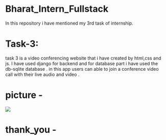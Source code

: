 # Bharat_Intern_Fullstack
In this repository i have mentioned my 3rd task of internship.

# Task-3:
task 3 is a video conferencing website that i have created by html,css and js. I have used django for backend and for database part i have used the db-sqlite database . in this app users can able to join a conference video call with their live audio and video .
# picture -
<img src="https://miro.medium.com/v2/resize:fit:875/1*1qGCMACXGGTe_4MqOeiP7Q.jpeg">

# thank_you -
